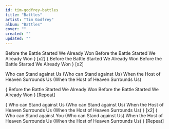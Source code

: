 ```yaml
---
id: tim-godfrey-battles
title: "Battles"
artist: "Tim Godfrey"
album: "Battles"
cover: ""
created: ""
updated: ""
---
```


Before the Battle Started
We Already Won
Before the Battle Started
We Already Won } [x2]
{ Before the Battle Started
We Already Won
Before the Battle Started
We Already Won } [x2]

Who can Stand against Us
(Who can Stand against Us)
When the Host of Heaven
Surrounds Us
(When the Host of Heaven
Surrounds Us)

{ Before the Battle Started
We Already Won
Before the Battle Started
We Already Won } [Repeat]

{ Who can Stand against Us
(Who can Stand against Us)
When the Host of Heaven
Surrounds Us
(When the Host of Heaven
Surrounds Us) } [x2]
{ Who can Stand against You
(Who can Stand against Us)
When the Host of Heaven
Surrounds Us
(When the Host of Heaven
Surrounds Us) } [Repeat]